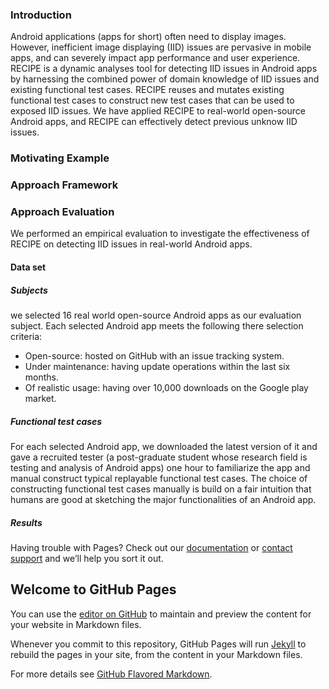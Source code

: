 ### Introduction
Android applications (apps for short) often need to display images. However, inefficient image displaying (IID) issues are pervasive in mobile apps, and can severely impact app performance and user experience.
RECIPE is a dynamic analyses tool for detecting IID issues in Android apps by harnessing the combined power of domain knowledge of IID issues and existing functional test cases. 
RECIPE reuses and mutates existing functional test cases to construct new test cases that can be used to exposed IID issues. 
We have applied RECIPE to real-world open-source Android apps, and RECIPE can effectively detect previous unknow IID issues.

### Motivating Example


### Approach Framework


### Approach Evaluation
We performed an empirical evaluation to investigate the effectiveness of RECIPE on detecting IID issues in real-world Android apps. 

#### Data set

##### Subjects
we selected 16 real world open-source Android apps as our evaluation subject.
Each selected Android app meets the following there selection criteria:
- Open-source: hosted on GitHub with an issue tracking system.
- Under maintenance: having update operations within the last six months.
- Of realistic usage: having over 10,000 downloads on the Google play market.

##### Functional test cases
For each selected Android app, we downloaded the latest version of it and gave a recruited tester (a post-graduate student whose research field is testing and analysis of Android apps) one hour to familiarize the app and manual construct typical replayable functional test cases.
The choice of constructing functional test cases manually is build on a fair intuition that humans are good at sketching the major functionalities of an Android app.


##### Results


Having trouble with Pages? Check out our [documentation](https://docs.github.com/categories/github-pages-basics/) or [contact support](https://support.github.com/contact) and we’ll help you sort it out.


## Welcome to GitHub Pages

You can use the [editor on GitHub](https://github.com/struggggle/RECIPE/edit/gh-pages/index.md) to maintain and preview the content for your website in Markdown files.

Whenever you commit to this repository, GitHub Pages will run [Jekyll](https://jekyllrb.com/) to rebuild the pages in your site, from the content in your Markdown files.

For more details see [GitHub Flavored Markdown](https://guides.github.com/features/mastering-markdown/).

